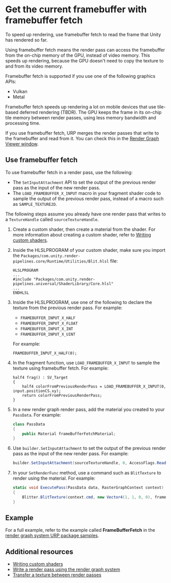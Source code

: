 # Get the current framebuffer with framebuffer fetch

To speed up rendering, use framebuffer fetch to read the frame that Unity has rendered so far.

Using framebuffer fetch means the render pass can access the framebuffer from the on-chip memory of the GPU, instead of video memory. This speeds up rendering, because the GPU doesn't need to copy the texture to and from its video memory.

Framebuffer fetch is supported if you use one of the following graphics APIs:

- Vulkan
- Metal

Framebuffer fetch speeds up rendering a lot on mobile devices that use tile-based deferred rendering (TBDR). The GPU keeps the frame in its on-chip tile memory between render passes, using less memory bandwidth and processing time.

If you use framebuffer fetch, URP merges the render passes that write to the framebuffer and read from it. You can check this in the [Render Graph Viewer window](render-graph-viewer-reference.md).

## Use framebuffer fetch

To use framebuffer fetch in a render pass, use the following:

- The `SetInputAttachment` API to set the output of the previous render pass as the input of the new render pass.
- The `LOAD_FRAMEBUFFER_X_INPUT` macro in your fragment shader code to sample the output of the previous render pass, instead of a macro such as `SAMPLE_TEXTURE2D`.

The following steps assume you already have one render pass that writes to a `TextureHandle` called `sourceTextureHandle`.

1. Create a custom shader, then create a material from the shader. For more information about creating a custom shader, refer to [Writing custom shaders](writing-custom-shaders-urp.md).

2. Inside the HLSLPROGRAM of your custom shader, make sure you import the `Packages/com.unity.render-pipelines.core/Runtime/Utilities/Blit.hlsl` file:

    ```hlsl
    HLSLPROGRAM
    ...
    #include "Packages/com.unity.render-pipelines.universal/ShaderLibrary/Core.hlsl"
    ...
    ENDHLSL
    ```

3. Inside the HLSLPROGRAM, use one of the following to declare the texture from the previous render pass. For example:

    - `FRAMEBUFFER_INPUT_X_HALF`
    - `FRAMEBUFFER_INPUT_X_FLOAT`
    - `FRAMEBUFFER_INPUT_X_INT`
    - `FRAMEBUFFER_INPUT_X_UINT`

    For example:

    ```hlsl
    FRAMEBUFFER_INPUT_X_HALF(0);
    ```

4. In the fragment function, use `LOAD_FRAMEBUFFER_X_INPUT` to sample the texture using framebuffer fetch. For example:
    
    ```hlsl
    half4 frag() : SV_Target
    {
        half4 colorFromPreviousRenderPass = LOAD_FRAMEBUFFER_X_INPUT(0, input.positionCS.xy);
        return colorFromPreviousRenderPass;
    }
    ```

5. In a new render graph render pass, add the material you created to your `PassData`. For example:

    ```csharp
    class PassData
    {
        public Material frameBufferFetchMaterial;
    }
    ```

6. Use `builder.SetInputAttachment` to set the output of the previous render pass as the input of the new render pass. For example:

    ```csharp
    builder.SetInputAttachment(sourceTextureHandle, 0, AccessFlags.Read);
    ```

7. In your `SetRenderFunc` method, use a command such as `BlitTexture` to render using the material. For example:

    ```csharp
    static void ExecutePass(PassData data, RasterGraphContext context)
    {
        Blitter.BlitTexture(context.cmd, new Vector4(1, 1, 0, 0), frameBufferFetchMaterial, 1);
    }
    ```

## Example

For a full example, refer to the example called **FrameBufferFetch** in the [render graph system URP package samples](package-samples.md).

## Additional resources

- [Writing custom shaders](writing-custom-shaders-urp.md)
- [Write a render pass using the render graph system](render-graph-write-render-pass.md)
- [Transfer a texture between render passes](render-graph-pass-textures-between-passes.md)
